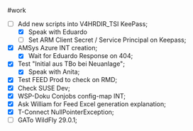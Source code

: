 #work 

- [ ] Add new scripts into V4HRDIR_TSI KeePass; 
	- [x] Speak with Eduardo
	- [ ] Set ARM Client Secret / Service Principal on Keepass;
- [x] AMSys Azure INT creation;
	- [x] Wait for Eduardo Response on 404;
- [x] Test "Initial aus TBo bei Neuanlage";
	- [x] Speak with Anita;
- [x] Test FEED Prod to check on RMD;
- [x] Check SUSE Dev;
- [x] WSP-Doku Conjobs config-map INT;
- [x] Ask William for Feed Excel generation explanation;
- [x] T-Connect NullPointerException;
- [ ] GATo WildFly 29.0.1;